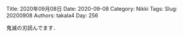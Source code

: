 ﻿Title: 2020年09月08日
Date: 2020-09-08
Category: Nikki
Tags: 
Slug: 20200908
Authors: takala4
Day: 256



鬼滅の刃読んでます．